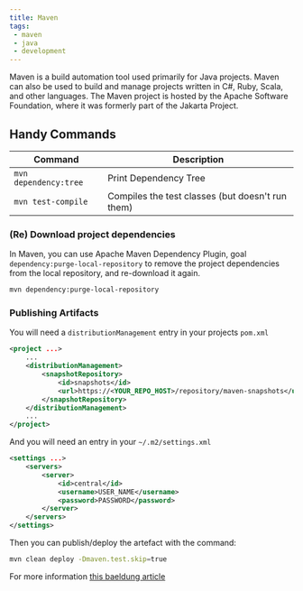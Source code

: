 ```yaml
---
title: Maven
tags:
 - maven
 - java
 - development
---
```


Maven is a build automation tool used primarily for Java projects. Maven can also be used to build and manage projects written in C#, Ruby, Scala, and other languages. The Maven project is hosted by the Apache Software Foundation, where it was formerly part of the Jakarta Project.
<!--more-->
## Handy Commands

| Command | Description |
| ----  | ---- |
| `mvn dependency:tree` | Print Dependency Tree |
| `mvn test-compile` | Compiles the test classes (but doesn't run them) | 


### (Re) Download project dependencies

In Maven, you can use Apache Maven Dependency Plugin, goal `dependency:purge-local-repository` to remove the project dependencies from the local repository, and re-download it again.

``` sh
mvn dependency:purge-local-repository
```

### Publishing Artifacts

You will need a `distributionManagement` entry in your projects `pom.xml`

```xml
<project ...>
    ...
    <distributionManagement>
        <snapshotRepository>
            <id>snapshots</id>
            <url>https://<YOUR_REPO_HOST>/repository/maven-snapshots</url>
        </snapshotRepository>
    </distributionManagement>
    ...
</project>
```

And you will need an entry in your `~/.m2/settings.xml`

```xml
<settings ...>
    <servers>
        <server>
            <id>central</id>
            <username>USER_NAME</username>
            <password>PASSWORD</password>
        </server>
    </servers>
</settings>
```

Then you can publish/deploy the artefact with the command:

```sh
mvn clean deploy -Dmaven.test.skip=true
```

For more information [this baeldung article](https://www.baeldung.com/maven-deploy-nexus)

